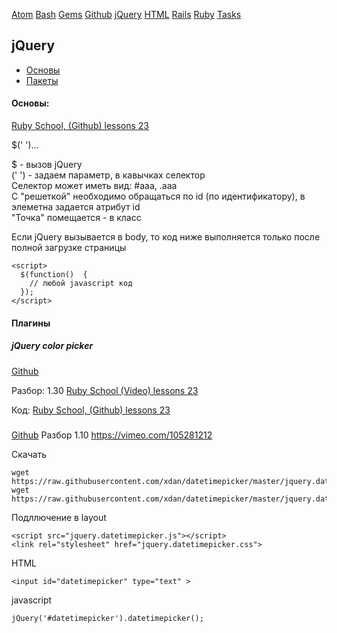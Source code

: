 [Atom](/atom.md) [Bash](bash.md) [Gems](/gems.md) [Github](/github.md) [jQuery](/jquery.md) [HTML](html.md) [Rails](rails.md) [Ruby](ruby.md) [Tasks](tasks.md)

## jQuery


* [Основы](#основы)
* [Пакеты](#Плагины)

#### Основы:

[Ruby School, (Github) lessons 23](https://github.com/PinkDeer/ruby/tree/master/rubyschool/lesson23)

$('  ')...

$ - вызов jQuery  
('   ') - задаем параметр, в кавычках селектор  
Селектор может иметь вид: #aaa, .aaa  
C "решеткой" необходимо обращаться по id (по идентификатору), в элеметна задается атрибут id  
"Точка" помещается - в класс  


Если jQuery вызывается в body, то код ниже выполняется только после полной загрузке страницы
```
<script>
  $(function()  {
    // любой javascript код
  });
</script>
```

#### Плагины  

##### jQuery color picker

[Github](https://github.com/tkrotoff/jquery-simplecolorpicker)

Разбор: 1.30 [Ruby School (Video) lessons 23](https://vimeo.com/104440956)

Код: [Ruby School, (Github) lessons 23](https://github.com/PinkDeer/ruby/tree/master/rubyschool/lesson23)


#####

[Github](https://github.com/xdan/datetimepicker)
Разбор 1.10 https://vimeo.com/105281212

Скачать

```
wget https://raw.githubusercontent.com/xdan/datetimepicker/master/jquery.datetimepicker.css
wget https://raw.githubusercontent.com/xdan/datetimepicker/master/jquery.datetimepicker.js
```

 Подллючение в layout

 ```
 <script src="jquery.datetimepicker.js"></script>
 <link rel="stylesheet" href="jquery.datetimepicker.css">
 ```
 HTML
 ```
 <input id="datetimepicker" type="text" >
 ```
 javascript
 ```
 jQuery('#datetimepicker').datetimepicker();
 ```
